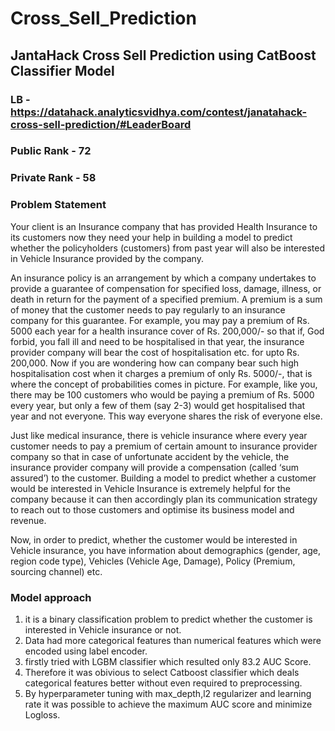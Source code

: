# Cross_Sell_Prediction
## JantaHack Cross Sell Prediction  using CatBoost Classifier Model

### LB - https://datahack.analyticsvidhya.com/contest/janatahack-cross-sell-prediction/#LeaderBoard
### Public Rank - 72
### Private Rank - 58

### Problem Statement
Your client is an Insurance company that has provided Health Insurance to its customers now they need your help in building a model to predict whether the policyholders (customers) from past year will also be interested in Vehicle Insurance provided by the company.

An insurance policy is an arrangement by which a company undertakes to provide a guarantee of compensation for specified loss, damage, illness, or death in return for the payment of a specified premium. A premium is a sum of money that the customer needs to pay regularly to an insurance company for this guarantee.
For example, you may pay a premium of Rs. 5000 each year for a health insurance cover of Rs. 200,000/- so that if, God forbid, you fall ill and need to be hospitalised in that year, the insurance provider company will bear the cost of hospitalisation etc. for upto Rs. 200,000. Now if you are wondering how can company bear such high hospitalisation cost when it charges a premium of only Rs. 5000/-, that is where the concept of probabilities comes in picture. For example, like you, there may be 100 customers who would be paying a premium of Rs. 5000 every year, but only a few of them (say 2-3) would get hospitalised that year and not everyone. This way everyone shares the risk of everyone else.

Just like medical insurance, there is vehicle insurance where every year customer needs to pay a premium of certain amount to insurance provider company so that in case of unfortunate accident by the vehicle, the insurance provider company will provide a compensation (called ‘sum assured’) to the customer.
Building a model to predict whether a customer would be interested in Vehicle Insurance is extremely helpful for the company because it can then accordingly plan its communication strategy to reach out to those customers and optimise its business model and revenue.

Now, in order to predict, whether the customer would be interested in Vehicle insurance, you have information about demographics (gender, age, region code type), Vehicles (Vehicle Age, Damage), Policy (Premium, sourcing channel) etc.

### Model approach
1) it is a binary classification problem to predict whether the customer is interested in Vehicle insurance or not.
2) Data had more categorical features than numerical features which were encoded using label encoder.
3) firstly tried with LGBM classifier which resulted only 83.2 AUC Score.
4) Therefore it was obivious to select Catboost classifier which deals categorical features better without even required to preprocessing.
5) By hyperparameter tuning with max_depth,l2 regularizer and learning rate it was possible to achieve the maximum AUC score and minimize Logloss.
